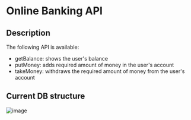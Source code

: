 # Online Banking API
## Description
The following API is available:
- getBalance: shows the user's balance
- putMoney: adds required amount of money in the user's account
- takeMoney: withdraws the required amount of money from the user's account

## Current DB structure
  ![image](https://github.com/user-attachments/assets/50929129-2cb6-4a95-b74b-518eb02b3463)
